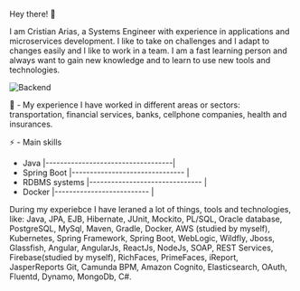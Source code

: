 Hey there! 👋

I am Cristian Arias, a Systems Engineer with experience in applications and microservices development. I like to take on challenges and I adapt to changes easily 
and I like to work in a team. I am a fast learning person and always want to gain new knowledge and to learn to use new tools and technologies.

![Backend](https://github.com/crisar1789/crisar1789/assets/50562557/ab9b0c75-c2f9-4a0e-8dc8-ad53c22ccc02)

🔭 - My experience
I have worked in different areas or sectors: transportation, financial services, banks, cellphone companies, health and insurances.

⚡ - Main skills
* Java           |-----------------------------------|
* Spring Boot    |-------------------------------    |
* RDBMS systems  |-------------------------------    |
* Docker         |--------------------------         |
  
During my experiebce I have leraned a lot of things, tools and technologies, like: Java, JPA, EJB, Hibernate, JUnit, Mockito, PL/SQL, Oracle database, PostgreSQL, 
MySql, Maven, Gradle, Docker, AWS (studied by myself), Kubernetes, Spring Framework, Spring Boot, WebLogic, Wildfly, Jboss, Glassfish, Angular, AngularJs, ReactJs, 
NodeJs, SOAP, REST Services, Firebase(studied by myself), RichFaces, PrimeFaces, iReport, JasperReports Git, Camunda BPM, Amazon Cognito, Elasticsearch, OAuth, 
Fluentd, Dynamo, MongoDb, C#.

